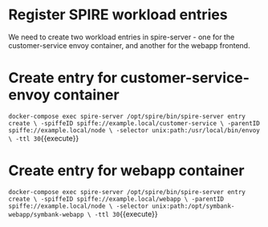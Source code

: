 # Register SPIRE workload entries

We need to create two workload entries in spire-server - one for the
customer-service envoy container, and another for the webapp frontend.

# Create entry for customer-service-envoy container

`docker-compose exec spire-server /opt/spire/bin/spire-server entry create \
-spiffeID spiffe://example.local/customer-service \
-parentID spiffe://example.local/node \
-selector unix:path:/usr/local/bin/envoy \
-ttl 30`{{execute}}

# Create entry for webapp container

`docker-compose exec spire-server /opt/spire/bin/spire-server entry create \
-spiffeID spiffe://example.local/webapp \
-parentID spiffe://example.local/node \
-selector unix:path:/opt/symbank-webapp/symbank-webapp \
-ttl 30`{{execute}}
